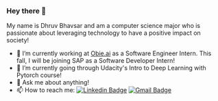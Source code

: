 
### Hey there 👋 
My name is Dhruv Bhavsar and am a computer science major who is passionate about leveraging technology to have a positive impact on society!
- 🔭 I’m currently working at <a href="http://obie.ai" target="_blank">Obie.ai</a> as a Software Engineer Intern. This fall, I will be joining SAP as a Software Developer Intern!
- 🌱 I’m currently going through Udacity's Intro to Deep Learning with Pytorch course!
- 💬 Ask me about anything!
- 📫 How to reach me: [![Linkedin Badge](https://img.shields.io/badge/-dhruvbhavsar-blue?style=flat-square&logo=Linkedin&logoColor=white&link=https://www.linkedin.com/in/dhruv-bhavsar/)](https://www.linkedin.com/in/dhruv-bhavsar/) [![Gmail Badge](https://img.shields.io/badge/-dhruv25423@gmail.com-c14438?style=flat-square&logo=Gmail&logoColor=white&link=mailto:dhruv25423@gmail.com)](mailto:dhruv25423@gmail.com) 



